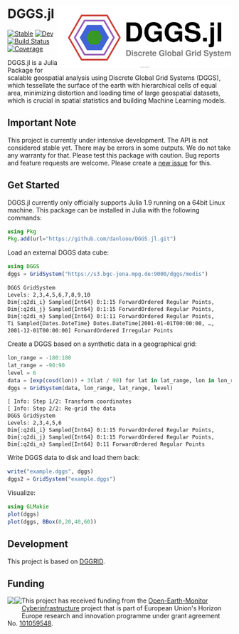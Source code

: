 # DGGS.jl <img src="docs/src/assets/logo.drawio.svg" align="right" height="138" />

[![Stable](https://img.shields.io/badge/docs-stable-blue.svg)](https://danlooo.github.io/DGGS.jl/stable/)
[![Dev](https://img.shields.io/badge/docs-dev-blue.svg)](https://danlooo.github.io/DGGS.jl/dev/)
[![Build Status](https://github.com/danlooo/DGGS.jl/actions/workflows/CI.yml/badge.svg?branch=main)](https://github.com/danlooo/DGGS.jl/actions/workflows/CI.yml?query=branch%3Amain)
[![Coverage](https://codecov.io/gh/danlooo/DGGS.jl/branch/main/graph/badge.svg)](https://codecov.io/gh/danlooo/DGGS.jl)

DGGS.jl is a Julia Package for scalable geospatial analysis using Discrete Global Grid Systems (DGGS), which tessellate the surface of the earth with hierarchical cells of equal area, minimizing distortion and loading time of large geospatial datasets, which is crucial in spatial statistics and building Machine Learning models.

## Important Note

This project is currently under intensive development.
The API is not considered stable yet.
There may be errors in some outputs.
We do not take any warranty for that.
Please test this package with caution.
Bug reports and feature requests are welcome.
Please create a [new issue](https://github.com/danlooo/DGGS.jl/issues/new) for this.

## Get Started

DGGS.jl currently only officially supports Julia 1.9 running on a 64bit Linux machine.
This package can be installed in Julia with the following commands:

```Julia
using Pkg
Pkg.add(url="https://github.com/danlooo/DGGS.jl.git")
```

Load an external DGGS data cube:

```julia
using DGGS
dggs = GridSystem("https://s3.bgc-jena.mpg.de:9000/dggs/modis")
```
```
DGGS GridSystem
Levels: 2,3,4,5,6,7,8,9,10
Dim{:q2di_i} Sampled{Int64} 0:1:15 ForwardOrdered Regular Points,
Dim{:q2di_j} Sampled{Int64} 0:1:15 ForwardOrdered Regular Points,
Dim{:q2di_n} Sampled{Int64} 0:1:11 ForwardOrdered Regular Points,
Ti Sampled{Dates.DateTime} Dates.DateTime[2001-01-01T00:00:00, …, 2001-12-01T00:00:00] ForwardOrdered Irregular Points
```

Create a DGGS based on a synthetic data in a geographical grid:

```julia
lon_range = -180:180
lat_range = -90:90
level = 6
data = [exp(cosd(lon)) + 3(lat / 90) for lat in lat_range, lon in lon_range]
dggs = GridSystem(data, lon_range, lat_range, level)
```
```
[ Info: Step 1/2: Transform coordinates
[ Info: Step 2/2: Re-grid the data
DGGS GridSystem
Levels: 2,3,4,5,6
Dim{:q2di_i} Sampled{Int64} 0:1:15 ForwardOrdered Regular Points,
Dim{:q2di_j} Sampled{Int64} 0:1:15 ForwardOrdered Regular Points,
Dim{:q2di_n} Sampled{Int64} 0:11 ForwardOrdered Regular Points
```

Write DGGS data to disk and load them back:

```julia
write("example.dggs", dggs)
dggs2 = GridSystem("example.dggs")
```

Visualize:

```julia
using GLMakie
plot(dggs)
plot(dggs, BBox(0,20,40,60))
```

## Development

This project is based on [DGGRID](https://github.com/sahrk/DGGRID).

## Funding

<p>
<a href = "https://earthmonitor.org/">
<img src="https://earthmonitor.org/wp-content/uploads/2022/04/european-union-155207_640-300x200.png" align="left" height="50" />
</a>

<a href = "https://earthmonitor.org/">
<img src="https://earthmonitor.org/wp-content/uploads/2022/04/OEM_Logo_Horizontal_Dark_Transparent_Background_205x38.png" align="left" height="50" />
</a>
</p>

This project has received funding from the [Open-Earth-Monitor Cyberinfrastructure](https://earthmonitor.org/) project that is part of European Union's Horizon Europe research and innovation programme under grant agreement No. [101059548](https://cordis.europa.eu/project/id/101059548).
